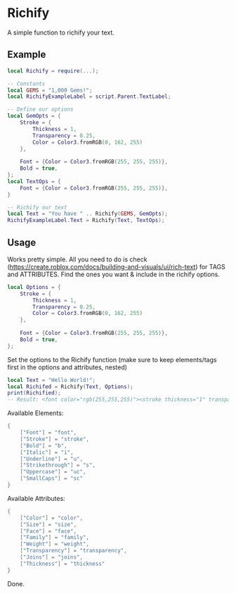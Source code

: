 # Richify

A simple function to richify your text.

## Example

```lua
local Richify = require(...);

-- Constants
local GEMS = "1,000 Gems!";
local RichifyExampleLabel = script.Parent.TextLabel;

-- Define our options
local GemOpts = {
	Stroke = {
		Thickness = 1,
		Transparency = 0.25,
		Color = Color3.fromRGB(0, 162, 255)
	},
	
	Font = {Color = Color3.fromRGB(255, 255, 255)},
	Bold = true,
};
local TextOps = {
	Font = {Color = Color3.fromRGB(255, 255, 255)},
}

-- Richify our text
local Text = "You have " .. Richify(GEMS, GemOpts);
RichifyExampleLabel.Text = Richify(Text, TextOps);
```

## Usage
Works pretty simple. All you need to do is check (https://create.roblox.com/docs/building-and-visuals/ui/rich-text) for TAGS and ATTRIBUTES. Find the ones you want & include in the richify options.

```lua
local Options = {
	Stroke = {
		Thickness = 1,
		Transparency = 0.25,
		Color = Color3.fromRGB(0, 162, 255)
	},
	
	Font = {Color = Color3.fromRGB(255, 255, 255)},
	Bold = true,
};
```

Set the options to the Richify function (make sure to keep elements/tags first in the options and attributes, nested)
```lua
local Text = "Hello World!";
local Richifed = Richify(Text, Options);
print(Richified);
-- Result: <font color="rgb(255,255,255)"><stroke thickness="1" transparency="0.25" color="rgb(0,162,255)"><b>Hello World!</b></stroke></font>
```

Available Elements:
```lua
{
	["Font"] = "font",
	["Stroke"] = "stroke",
	["Bold"] = "b",
	["Italic"] = "i",
	["Underline"] = "u",
	["Strikethrough"] = "s",
	["Uppercase"] = "uc",
	["SmallCaps"] = "sc"
}
```

Available Attributes:
```lua
{
	["Color"] = "color",
	["Size"] = "size",
	["Face"] = "face",
	["Family"] = "family",
	["Weight"] = "weight",
	["Transparency"] = "transparency",
	["Joins"] = "joins",
	["Thickness"] = "thickness"
}
```

Done.